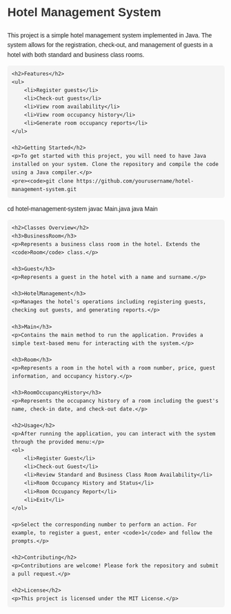 <!DOCTYPE html>
<html lang="en">
<head>
    <meta charset="UTF-8">
    <meta name="viewport" content="width=device-width, initial-scale=1.0">
    <title>Hotel Management System</title>
    <style>
        body {
            font-family: Arial, sans-serif;
            line-height: 1.6;
            margin: 20px;
        }
        h1, h2, h3 {
            color: #333;
        }
        code {
            background: #f4f4f4;
            padding: 5px;
            border-radius: 5px;
        }
        pre {
            background: #f4f4f4;
            padding: 10px;
            border-radius: 5px;
            overflow-x: auto;
        }
    </style>
</head>
<body>
    <h1>Hotel Management System</h1>
    <p>This project is a simple hotel management system implemented in Java. The system allows for the registration, check-out, and management of guests in a hotel with both standard and business class rooms.</p>

    <h2>Features</h2>
    <ul>
        <li>Register guests</li>
        <li>Check-out guests</li>
        <li>View room availability</li>
        <li>View room occupancy history</li>
        <li>Generate room occupancy reports</li>
    </ul>

    <h2>Getting Started</h2>
    <p>To get started with this project, you will need to have Java installed on your system. Clone the repository and compile the code using a Java compiler.</p>
    <pre><code>git clone https://github.com/yourusername/hotel-management-system.git
cd hotel-management-system
javac Main.java
java Main</code></pre>

    <h2>Classes Overview</h2>
    <h3>BusinessRoom</h3>
    <p>Represents a business class room in the hotel. Extends the <code>Room</code> class.</p>

    <h3>Guest</h3>
    <p>Represents a guest in the hotel with a name and surname.</p>

    <h3>HotelManagement</h3>
    <p>Manages the hotel's operations including registering guests, checking out guests, and generating reports.</p>

    <h3>Main</h3>
    <p>Contains the main method to run the application. Provides a simple text-based menu for interacting with the system.</p>

    <h3>Room</h3>
    <p>Represents a room in the hotel with a room number, price, guest information, and occupancy history.</p>

    <h3>RoomOccupancyHistory</h3>
    <p>Represents the occupancy history of a room including the guest's name, check-in date, and check-out date.</p>

    <h2>Usage</h2>
    <p>After running the application, you can interact with the system through the provided menu:</p>
    <ol>
        <li>Register Guest</li>
        <li>Check-out Guest</li>
        <li>Review Standard and Business Class Room Availability</li>
        <li>Room Occupancy History and Status</li>
        <li>Room Occupancy Report</li>
        <li>Exit</li>
    </ol>

    <p>Select the corresponding number to perform an action. For example, to register a guest, enter <code>1</code> and follow the prompts.</p>

    <h2>Contributing</h2>
    <p>Contributions are welcome! Please fork the repository and submit a pull request.</p>

    <h2>License</h2>
    <p>This project is licensed under the MIT License.</p>
</body>
</html>
